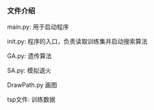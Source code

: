 ### 文件介绍

main.py: 用于启动程序

init.py: 程序的入口，负责读取训练集并启动搜索算法

GA.py: 遗传算法

SA.py: 模拟退火

DrawPath.py 画图

tsp文件: 训练数据